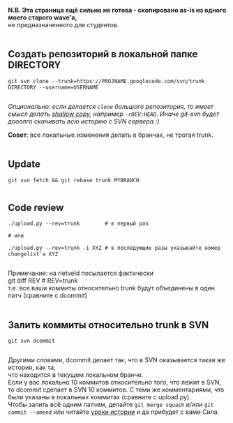 **N.B. Эта страница ещё сильно не готова - скопировано as-is из одного моего старого wave'а,**<br>
не предназначенного для студентов.<br>
<br>
<h2>Создать репозиторий в локальной папке DIRECTORY</h2>
<pre><code>git svn clone --trunk=https://PROJNAME.googlecode.com/svn/trunk DIRECTORY --username=USERNAME<br>
</code></pre>
<i>Опционально: если делается <code>clone</code> большого репозитория, то имеет смысл делать <a href='http://stackoverflow.com/questions/747075/how-to-git-svn-clone-the-last-n-revisions-from-a-subversion-repository'>shallow copy</a>, например <code>-rREV:HEAD</code>. Иначе git-svn будет дооолго скачивать всю историю с SVN сервера :)</i>

<b>Совет</b>: все локальные изменения делать в бранчах, не трогая trunk.<br>
<br>
<h2>Update</h2>
<pre><code>git svn fetch &amp;&amp; git rebase trunk MYBRANCH<br>
</code></pre>

<h2>Code review</h2>
<pre><code>./upload.py --rev=trunk        # в первый раз<br>
# или<br>
./upload.py --rev=trunk -i XYZ # в последующие разы указывайте номер changelist'а XYZ<br>
</code></pre>
Примечание: на rietveld посылается фактически<br>
git diff REV # REV=trunk<br>
т.е. все ваши коммиты относительно trunk будут объединены в один патч (сравните с dcommit)<br>
<br>
<h2>Залить коммиты относительно trunk в SVN</h2>
<pre><code>git svn dcommit<br>
</code></pre>
Другими словами, dcommit делает так, что в SVN оказывается такая же история, как та,<br>
что находится в текущем локальном бранче.<br>
Если у вас локально 10 коммитов относительно того, что лежит в SVN, то dcommit сделает в SVN 10 коммитов. С теми же комментариями, что были указаны в локальных коммитах (сравните с upload.py).<br>
Чтобы залить всё одним патчем, делайте <code>git merge squash</code> и/или <code>git commit --amend</code> или читайте <a href='http://www-cs-students.stanford.edu/~blynn/gitmagic/ch05.html'>уроки истории</a> и да прибудет с вами Сила.